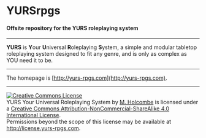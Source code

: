 # YURSrpgs

#### Offsite repository for the YURS roleplaying system
---

**YURS** is **Y**our **U**niversal **R**oleplaying **S**ystem, a simple and modular tabletop roleplaying system designed to fit any genre, and is only as complex as YOU need it to be.

---

The homepage is [http://yurs-rpgs.com](http://yurs-rpgs.com).


---

<a rel="license" href="http://creativecommons.org/licenses/by-nc-sa/4.0/"><img alt="Creative Commons License" style="border-width:0" src="https://i.creativecommons.org/l/by-nc-sa/4.0/88x31.png" /></a><br /><span xmlns:dct="http://purl.org/dc/terms/" property="dct:title">YURS Your Universal Roleplaying System</span> by <a xmlns:cc="http://creativecommons.org/ns#" href="http://yurs-rpgs.com" property="cc:attributionName" rel="cc:attributionURL">M. Holcombe</a> is licensed under a <a rel="license" href="http://creativecommons.org/licenses/by-nc-sa/4.0/">Creative Commons Attribution-NonCommercial-ShareAlike 4.0 International License</a>.<br />Permissions beyond the scope of this license may be available at <a xmlns:cc="http://creativecommons.org/ns#" href="http://license.yurs-rpgs.com" rel="cc:morePermissions">http://license.yurs-rpgs.com</a>.
